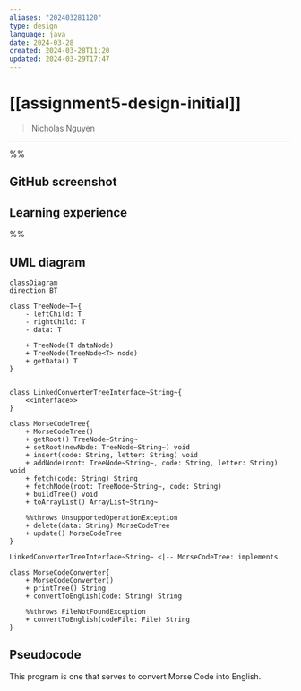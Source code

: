 ```yaml
---
aliases: "202403281120"
type: design
language: java
date: 2024-03-28
created: 2024-03-28T11:20
updated: 2024-03-29T17:47
---
```

# [[assignment5-design-initial]]

> Nicholas Nguyen

___
%%
## GitHub screenshot

## Learning experience
%%

## UML diagram
```mermaid
classDiagram
direction BT

class TreeNode~T~{
	- leftChild: T
	- rightChild: T
	- data: T
	
	+ TreeNode(T dataNode)
	+ TreeNode(TreeNode<T> node)
	+ getData() T
}


class LinkedConverterTreeInterface~String~{
	<<interface>> 
}

class MorseCodeTree{
	+ MorseCodeTree()
	+ getRoot() TreeNode~String~
	+ setRoot(newNode: TreeNode~String~) void
	+ insert(code: String, letter: String) void
	+ addNode(root: TreeNode~String~, code: String, letter: String) void
	+ fetch(code: String) String
	+ fetchNode(root: TreeNode~String~, code: String)
	+ buildTree() void
	+ toArrayList() ArrayList~String~

	%%throws UnsupportedOperationException
	+ delete(data: String) MorseCodeTree
	+ update() MorseCodeTree
}

LinkedConverterTreeInterface~String~ <|-- MorseCodeTree: implements

class MorseCodeConverter{
	+ MorseCodeConverter()
	+ printTree() String
	+ convertToEnglish(code: String) String

	%%throws FileNotFoundException
	+ convertToEnglish(codeFile: File) String
}

```

## Pseudocode
This program is one that serves to convert Morse Code into English.


